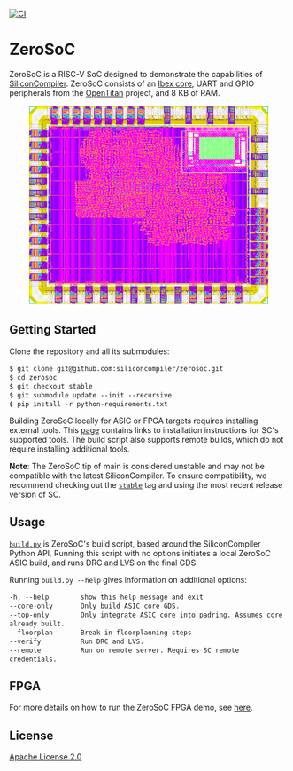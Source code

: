 [![CI](https://github.com/siliconcompiler/zerosoc/actions/workflows/ci.yml/badge.svg)](https://github.com/siliconcompiler/zerosoc/actions/workflows/ci.yml)

# ZeroSoC

ZeroSoC is a RISC-V SoC designed to demonstrate the capabilities of
[SiliconCompiler][sc]. ZeroSoC consists of an [Ibex core][ibex], UART and GPIO
peripherals from the [OpenTitan][opentitan] project, and 8 KB of RAM.

<p align="center">
  <img src="docs/img/zerosoc.png" height="360px"/>
</p>

## Getting Started

Clone the repository and all its submodules:

```console
$ git clone git@github.com:siliconcompiler/zerosoc.git
$ cd zerosoc
$ git checkout stable
$ git submodule update --init --recursive
$ pip install -r python-requirements.txt
```

Building ZeroSoC locally for ASIC or FPGA targets requires installing external
tools. This [page][tools] contains links to installation instructions for SC's
supported tools. The build script also supports remote builds, which do not
require installing additional tools.

**Note**: The ZeroSoC tip of main is considered unstable and may not be
compatible with the latest SiliconCompiler. To ensure compatibility, we
recommend checking out the [`stable`][stable] tag and using the most recent
release version of SC.

## Usage

[`build.py`](build.py) is ZeroSoC's build script, based around the SiliconCompiler Python
API. Running this script with no options initiates a local ZeroSoC ASIC build,
and runs DRC and LVS on the final GDS.

Running `build.py --help` gives information on additional options:

```
-h, --help        show this help message and exit
--core-only       Only build ASIC core GDS.
--top-only        Only integrate ASIC core into padring. Assumes core already built.
--floorplan       Break in floorplanning steps
--verify          Run DRC and LVS.
--remote          Run on remote server. Requires SC remote credentials.
```

## FPGA

For more details on how to run the ZeroSoC FPGA demo, see [here](docs/fpga.md).

## License

[Apache License 2.0](LICENSE)

[sc]: https://github.com/siliconcompiler/siliconcompiler
[ibex]: https://github.com/lowrisc/ibex
[opentitan]: https://github.com/lowrisc/opentitan
[tutorial]: https://docs.siliconcompiler.com/en/latest/tutorials/zerosoc.html
[tools]: https://docs.siliconcompiler.com/en/latest/reference_manual/tools.html
[stable]: https://github.com/siliconcompiler/zerosoc/tree/stable
